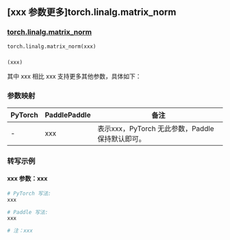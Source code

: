 ## [xxx 参数更多]torch.linalg.matrix_norm

### [torch.linalg.matrix_norm](https://pytorch.org/docs/stable/generated/torch.linalg.matrix_norm.html#torch.linalg.matrix_norm)

```python
torch.linalg.matrix_norm(xxx)
```

### []()

```python
(xxx)
```

其中 xxx 相比 xxx 支持更多其他参数，具体如下：

### 参数映射

| PyTorch | PaddlePaddle | 备注 |
| ------- | ------------ | ---- |
|    -    |    xxx    | 表示xxx，PyTorch 无此参数，Paddle 保持默认即可。 |

### 转写示例

#### xxx 参数：xxx
``` python
# PyTorch 写法:
xxx

# Paddle 写法:
xxx

# 注：xxx
```
